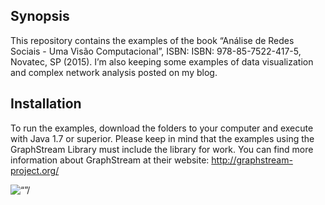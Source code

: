 ## Synopsis
This repository contains the examples of the book “Análise de Redes Sociais - Uma Visão Computacional”, ISBN: ISBN: 978-85-7522-417-5, Novatec, SP (2015).
I’m also keeping some examples of data visualization and complex network analysis posted on my blog.


## Installation
To run the examples, download the folders to your computer and execute with Java 1.7 or superior.
Please keep in mind that the examples using the GraphStream Library must include the library for work.
You can find more information about GraphStream at their website: http://graphstream-project.org/


<img src=“http://www.novatec.com.br//livros/analiseredessociais/capa_ampliada9788575224175.jpg” alt=“”/>

